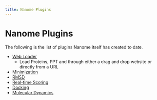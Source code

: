 ```yaml
---
title: Nanome Plugins
---
```


# Nanome Plugins

The following is the list of plugins Nanome itself has created to date.

- [Web Loader](webloader.md#web-loader)
  - Load Proteins, PPT and through either a drag and drop website or directly from a URL
- [Minimization](minimization.md#minimization)
- [RMSD](rmsd.md#rmsd)
- [Real-time Scoring](realtimescoring.md#real-time-scoring)
- [Docking](docking.md#docking)
- [Molecular Dynamics](moleculardynamics.md#molecular-dynamics)